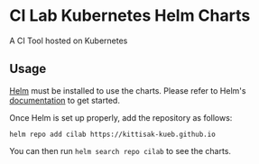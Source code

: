 # CI Lab Kubernetes Helm Charts

A CI Tool hosted on Kubernetes

## Usage

[Helm](https://helm.sh) must be installed to use the charts.
Please refer to Helm's [documentation](https://helm.sh/docs/) to get started.

Once Helm is set up properly, add the repository as follows:

```console
helm repo add cilab https://kittisak-kueb.github.io
```

You can then run `helm search repo cilab` to see the charts.
